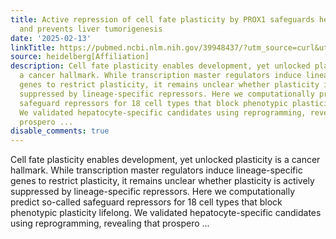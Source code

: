 ```yaml
---
title: Active repression of cell fate plasticity by PROX1 safeguards hepatocyte identity
  and prevents liver tumorigenesis
date: '2025-02-13'
linkTitle: https://pubmed.ncbi.nlm.nih.gov/39948437/?utm_source=curl&utm_medium=rss&utm_campaign=pubmed-2&utm_content=1FakS-2QOkCT8HsMOQP1bCRQ4YzyumYOmxmF0moLsQ3dFB1E9V&fc=20220326224207&ff=20250214170344&v=2.18.0.post9+e462414
source: heidelberg[Affiliation]
description: Cell fate plasticity enables development, yet unlocked plasticity is
  a cancer hallmark. While transcription master regulators induce lineage-specific
  genes to restrict plasticity, it remains unclear whether plasticity is actively
  suppressed by lineage-specific repressors. Here we computationally predict so-called
  safeguard repressors for 18 cell types that block phenotypic plasticity lifelong.
  We validated hepatocyte-specific candidates using reprogramming, revealing that
  prospero ...
disable_comments: true
---
```

Cell fate plasticity enables development, yet unlocked plasticity is a cancer hallmark. While transcription master regulators induce lineage-specific genes to restrict plasticity, it remains unclear whether plasticity is actively suppressed by lineage-specific repressors. Here we computationally predict so-called safeguard repressors for 18 cell types that block phenotypic plasticity lifelong. We validated hepatocyte-specific candidates using reprogramming, revealing that prospero ...